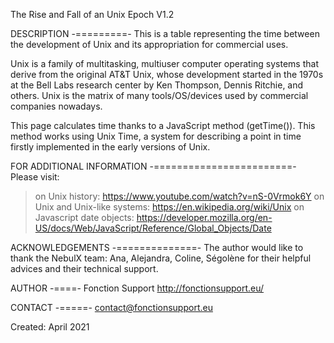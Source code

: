 
The Rise and Fall of an Unix Epoch V1.2



DESCRIPTION
-=========-
This is a table representing the time between the development of Unix and its appropriation for commercial uses. 

Unix is a family of multitasking, multiuser computer operating systems that derive from the original AT&T Unix, whose development started in the 1970s at the Bell Labs research center by Ken Thompson, Dennis Ritchie, and others. Unix is the matrix of many tools/OS/devices used by commercial companies nowadays.

This page calculates time thanks to a JavaScript method (getTime()). This method works using Unix Time, a system for describing a point in time firstly implemented in the early versions of Unix.

FOR ADDITIONAL INFORMATION
-========================-
Please visit: 
> on Unix history: https://www.youtube.com/watch?v=nS-0Vrmok6Y 
> on Unix and Unix-like systems: https://en.wikipedia.org/wiki/Unix 
> on Javascript date objects: https://developer.mozilla.org/en-US/docs/Web/JavaScript/Reference/Global_Objects/Date 



ACKNOWLEDGEMENTS 
-==============-
The author would like to thank the NebulX team: Ana, Alejandra, Coline, Ségolène for their helpful advices and their technical support.

AUTHOR
-====-
Fonction Support
http://fonctionsupport.eu/

CONTACT
-=====-
contact@fonctionsupport.eu

Created: April 2021


